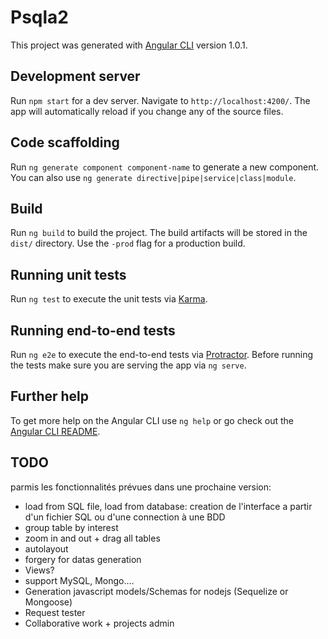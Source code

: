 # Psqla2

This project was generated with [Angular CLI](https://github.com/angular/angular-cli) version 1.0.1.

## Development server

Run `npm start` for a dev server. Navigate to `http://localhost:4200/`. The app will automatically reload if you change any of the source files.

## Code scaffolding

Run `ng generate component component-name` to generate a new component. You can also use `ng generate directive|pipe|service|class|module`.

## Build

Run `ng build` to build the project. The build artifacts will be stored in the `dist/` directory. Use the `-prod` flag for a production build.

## Running unit tests

Run `ng test` to execute the unit tests via [Karma](https://karma-runner.github.io).

## Running end-to-end tests

Run `ng e2e` to execute the end-to-end tests via [Protractor](http://www.protractortest.org/).
Before running the tests make sure you are serving the app via `ng serve`.

## Further help

To get more help on the Angular CLI use `ng help` or go check out the [Angular CLI README](https://github.com/angular/angular-cli/blob/master/README.md).

## TODO
parmis les fonctionnalités prévues dans une prochaine version:
* load from SQL file, load from database: creation de l'interface a partir d'un fichier SQL ou d'une connection à une BDD
* group table by interest
* zoom in and out + drag all tables
* autolayout
* forgery for datas generation
* Views?
* support MySQL, Mongo....
* Generation javascript models/Schemas for nodejs (Sequelize or Mongoose)
* Request tester
* Collaborative work + projects admin